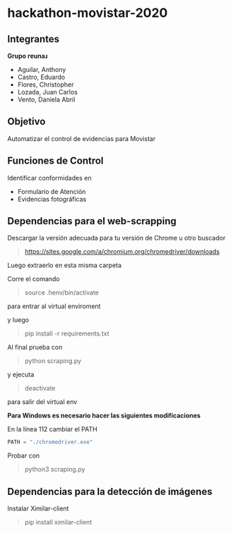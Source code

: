 # hackathon-movistar-2020
## Integrantes
**Grupo rɐunaɹ**

* Aguilar, Anthony
* Castro, Eduardo
* Flores, Christopher
* Lozada, Juan Carlos
* Vento, Daniela Abril

## Objetivo
Automatizar el control de evidencias para Movistar

## Funciones de Control

Identificar conformidades en
* Formulario de Atención
* Evidencias fotográficas

## Dependencias para el web-scrapping
Descargar la versión adecuada para tu versión de Chrome u otro buscador
> https://sites.google.com/a/chromium.org/chromedriver/downloads

Luego extraerlo en esta misma carpeta

Corre el comando
> source .henv/bin/activate

para entrar al virtual enviroment

y luego
> pip install -r requirements.txt

Al final prueba con
> python scraping.py

y ejecuta
> deactivate

para salir del virtual env


**Para Windows es necesario hacer las siguientes modificaciones**

En la línea 112 cambiar el PATH
```py
PATH = "./chromedriver.exe"
```
Probar con
> python3 scraping.py

## Dependencias para la detección de imágenes

Instalar Ximilar-client
> pip install ximilar-client